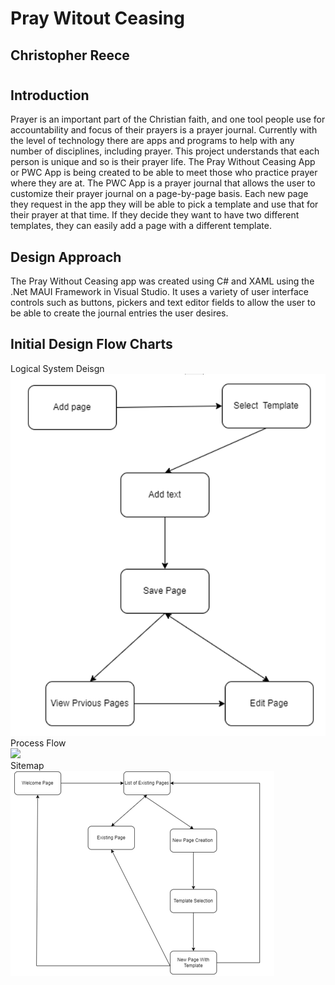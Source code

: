 # Pray Witout Ceasing
## Christopher Reece
#
#
## Introduction
Prayer is an important part of the Christian faith, and one tool people use for accountability and focus of their prayers is a prayer journal. Currently with the level of technology there are apps and programs to help with any number of disciplines, including prayer. This project understands that each person is unique and so is their prayer life. The Pray Without Ceasing App or PWC App is being created to be able to meet those who practice prayer where they are at. The PWC App is a prayer journal that allows the user to customize their prayer journal on a page-by-page basis. Each new page they request in the app they will be able to pick a template and use that for their prayer at that time. If they decide they want to have two different templates, they can easily add a page with a different template. 

## Design Approach
The Pray Without Ceasing app was created using C# and XAML using the .Net MAUI Framework in Visual Studio. It uses a variety of user interface controls such as buttons, pickers and text editor fields to allow the user to be able to create the journal entries the user desires. 

## Initial Design Flow Charts
Logical System Deisgn <br>
<picture>
<img src = "PWC Logical System Design.png">
</picture> <br>
Process Flow <br>
<picture>
<img src = "PWC Logical Process Flow.png">
</picture> <br>
Sitemap <br>
<picture>
<img src = "PWC Sitemap.png">
</picture> <br>
